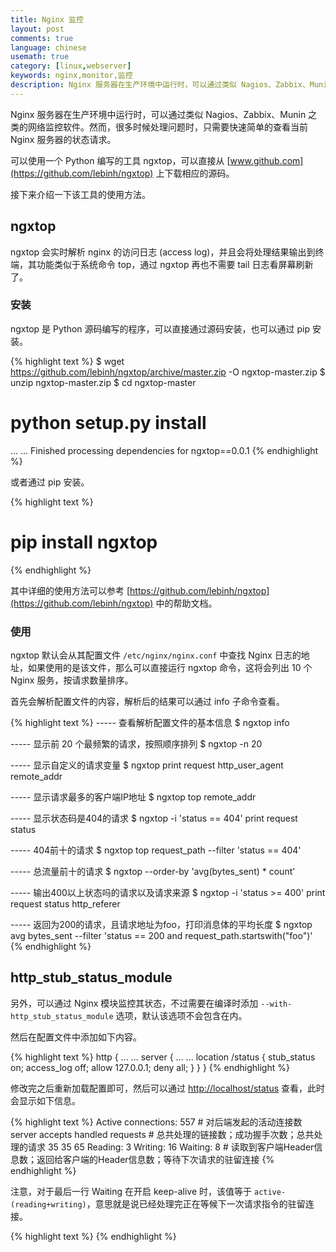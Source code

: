 ```yaml
---
title: Nginx 监控
layout: post
comments: true
language: chinese
usemath: true
category: [linux,webserver]
keywords: nginx,monitor,监控
description: Nginx 服务器在生产环境中运行时，可以通过类似 Nagios、Zabbix、Munin 之类的网络监控软件。然而，很多时候处理问题时，只需要快速简单的查看当前 Nginx 服务器的状态请求。可以使用一个 Python 编写的工具 ngxtop，可以直接从 [www.github.com](https://github.com/lebinh/ngxtop) 上下载相应的源码。接下来介绍一下该工具的使用方法。
---
```


Nginx 服务器在生产环境中运行时，可以通过类似 Nagios、Zabbix、Munin 之类的网络监控软件。然而，很多时候处理问题时，只需要快速简单的查看当前 Nginx 服务器的状态请求。

可以使用一个 Python 编写的工具 ngxtop，可以直接从 [www.github.com](https://github.com/lebinh/ngxtop) 上下载相应的源码。

接下来介绍一下该工具的使用方法。

<!-- more -->

## ngxtop

ngxtop 会实时解析 nginx 的访问日志 (access log)，并且会将处理结果输出到终端，其功能类似于系统命令 top，通过 ngxtop 再也不需要 tail 日志看屏幕刷新了。

### 安装

ngxtop 是 Python 源码编写的程序，可以直接通过源码安装，也可以通过 pip 安装。

{% highlight text %}
$ wget https://github.com/lebinh/ngxtop/archive/master.zip -O ngxtop-master.zip
$ unzip ngxtop-master.zip
$ cd ngxtop-master
# python setup.py install
... ...
Finished processing dependencies for ngxtop==0.0.1
{% endhighlight %}

或者通过 pip 安装。

{% highlight text %}
# pip install ngxtop
{% endhighlight %}

其中详细的使用方法可以参考 [https://github.com/lebinh/ngxtop](https://github.com/lebinh/ngxtop) 中的帮助文档。

### 使用

ngxtop 默认会从其配置文件 ```/etc/nginx/nginx.conf``` 中查找 Nginx 日志的地址，如果使用的是该文件，那么可以直接运行 ngxtop 命令，这将会列出 10 个 Nginx 服务，按请求数量排序。

首先会解析配置文件的内容，解析后的结果可以通过 info 子命令查看。

{% highlight text %}
----- 查看解析配置文件的基本信息
$ ngxtop info

----- 显示前 20 个最频繁的请求，按照顺序排列
$ ngxtop -n 20

----- 显示自定义的请求变量
$ ngxtop print request http_user_agent remote_addr

----- 显示请求最多的客户端IP地址
$ ngxtop top remote_addr

----- 显示状态码是404的请求
$ ngxtop -i 'status == 404' print request status

----- 404前十的请求
$ ngxtop top request_path --filter 'status == 404'

----- 总流量前十的请求
$ ngxtop --order-by 'avg(bytes_sent) * count'

----- 输出400以上状态吗的请求以及请求来源
$ ngxtop -i 'status >= 400' print request status http_referer

----- 返回为200的请求，且请求地址为foo，打印消息体的平均长度
$ ngxtop avg bytes_sent --filter 'status == 200 and request_path.startswith("foo")'
{% endhighlight %}


## http_stub_status_module

另外，可以通过 Nginx 模块监控其状态，不过需要在编译时添加 ```--with-http_stub_status_module``` 选项，默认该选项不会包含在内。

然后在配置文件中添加如下内容。

{% highlight text %}
http {
    ... ...
    server {
        ... ...
        location /status {
            stub_status on;
            access_log off;
            allow 127.0.0.1;
            deny all;
        }
    }
}
{% endhighlight %}

修改完之后重新加载配置即可，然后可以通过 [http://localhost/status](http://localhost/status) 查看，此时会显示如下信息。

{% highlight text %}
Active connections: 557             # 对后端发起的活动连接数
server accepts handled requests     # 总共处理的链接数；成功握手次数；总共处理的请求
35 35 65
Reading: 3 Writing: 16 Waiting: 8   # 读取到客户端Header信息数；返回给客户端的Header信息数；等待下次请求的驻留连接
{% endhighlight %}

注意，对于最后一行 Waiting 在开启 keep-alive 时，该值等于 ```active-(reading+writing)```，意思就是说已经处理完正在等候下一次请求指令的驻留连接。

<!--
https://linux.cn/article-5970-1.html
http://www.ttlsa.com/zabbix/zabbix-monitor-nginx-performance/
-->


{% highlight text %}
{% endhighlight %}
